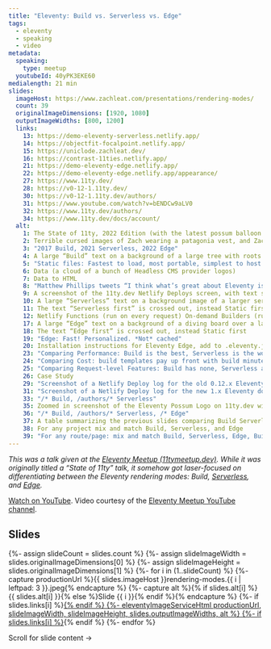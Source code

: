 ```yaml
---
title: "Eleventy: Build vs. Serverless vs. Edge"
tags:
  - eleventy
  - speaking
  - video
metadata:
  speaking:
    type: meetup
  youtubeId: 40yPK3EKE60
medialength: 21 min
slides:
  imageHost: https://www.zachleat.com/presentations/rendering-modes/
  count: 39
  originalImageDimensions: [1920, 1080]
  outputImageWidths: [800, 1200]
  links:
    13: https://demo-eleventy-serverless.netlify.app/
    14: https://objectfit-focalpoint.netlify.app/
    15: https://uniclode.zachleat.dev/
    16: https://contrast-11ties.netlify.app/
    21: https://demo-eleventy-edge.netlify.app/
    22: https://demo-eleventy-edge.netlify.app/appearance/
    27: https://www.11ty.dev/
    28: https://v0-12-1.11ty.dev/
    30: https://v0-12-1.11ty.dev/authors/
    31: https://www.youtube.com/watch?v=bENDCw9aLV0
    32: https://www.11ty.dev/authors/
    34: https://www.11ty.dev/docs/account/
  alt:
    1: The State of 11ty, 2022 Edition (with the latest possum balloon mascot floating)
    2: Terrible cursed images of Zach wearing a patagonia vest, and Zach’s head on the classic Stonks image with an arrow going up and to the right
    3: "2017 Build, 2021 Serverless, 2022 Edge"
    4: A large “Build” text on a background of a large tree with roots
    5: "Static files: Fastest to load, most portable, simplest to host $$$"
    6: Data (a cloud of a bunch of Headless CMS provider logos)
    7: Data to HTML
    8: "Matthew Phillips tweets “I think what’s great about Eleventy is how it was able to simplify SSGs to just 2 concepts: data sources and templates”"
    9: A screenshot of the 11ty.dev Netlify Deploys screen, with text saying “oopsie daisy, hot swap the site”
    10: A large “Serverless” text on a background image of a larger server rack
    11: The text “Serverless first” is crossed out, instead Static first
    12: Netlify Functions (run on every request) On-demand Builders (run on first request, cache for subsequent)
    17: A large “Edge” text on a background of a diving board over a lake
    18: The text “Edge first” is crossed out, instead Static first
    19: "Edge: Fast! Personalized. *Not* cached"
    20: Installation instructions for Eleventy Edge, add to .eleventy.js, netlify.toml, and a content file at index.liquid
    23: "Comparing Performance: Build is the best, Serverless is the worst, On-demand Builders are great when cached, and Edge is pretty fast with a 50ms max"
    24: "Comparing Cost: build templates pay up front with build minutes, Serverless and Edge are charged per request, On-demand builders only charge for first request. Netlify’s free tier offers 300 build minutes per month, Serverless (including On-demand builders) 125k requests/site/month, Edge 3M /month"
    25: "Comparing Request-level Features: Build has none, Serverless and Edge have access to Headers Cookies, Forms, URLSearchParams, On-demand builders have none"
    26: Case Study
    29: "Screenshot of a Netlify Deploy log for the old 0.12.x Eleventy docs: 495 files in 53.65 seconds"
    31: "Screenshot of a Netlify Deploy log for the new 1.x Eleventy docs: 145 files in 29.73 seconds"
    33: "/* Build, /authors/* Serverless"
    35: Zoomed in screenshot of the Eleventy Possum Logo on 11ty.dev with zachleat’s avatar in the middle of the ballon—an arrow is pointing to it from the JS logo
    36: "/* Build, /authors/* Serverless, /* Edge"
    37: A table summarizing the previous slides comparing Build Serverless On-demand Builders, and Edge across Performance, Netlify Free Tier, Cost, and Request-level features
    38: For any project mix and match Build, Serverless, and Edge
    39: "For any route/page: mix and match Build, Serverless, Edge, Build + Edge, Serverless + Edge"
---
```

_This was a talk given at the [Eleventy Meetup (11tymeetup.dev)](https://11tymeetup.dev/events/ep-8-state-of-the-possumverse-and-panel-on-transitioning-to-11ty/). While it was originally titled a “State of 11ty” talk, it somehow got laser-focused on differentiating between the Eleventy rendering modes: Build, [Serverless](https://www.11ty.dev/docs/plugins/serverless/), and [Edge](https://www.11ty.dev/docs/plugins/edge/)._

<div class="fullwidth"><youtube-lite-player @slug="40yPK3EKE60" @label="{{ title }}"></youtube-lite-player></div>

[Watch on YouTube](https://www.youtube.com/watch?v=40yPK3EKE60). Video courtesy of the [Eleventy Meetup YouTube channel](https://www.youtube.com/c/theeleventymeetup).


## Slides

<div class="fullwidth">
  <div class="carousel carousel-16-9">
  {%- assign slideCount = slides.count %}
  {%- assign slideImageWidth = slides.originalImageDimensions[0] %}
  {%- assign slideImageHeight = slides.originalImageDimensions[1] %}
  {%- for i in (1..slideCount) %}
    {%- capture productionUrl %}{{ slides.imageHost }}rendering-modes.{{ i | leftpad: 3 }}.jpeg{% endcapture %}
    {%- capture alt %}{% if slides.alt[i] %}{{ slides.alt[i] }}{% else %}Slide {{ i }}{% endif %}{% endcapture %}
    {%- if slides.links[i] %}<a href="{{ slides.links[i] }}">{% endif %}
    {%- eleventyImageServiceHtml productionUrl, slideImageWidth, slideImageHeight, slides.outputImageWidths, alt %}
    {%- if slides.links[i] %}</a>{% endif %}
  {%- endfor %}
  </div>
</div>

Scroll for slide content →

